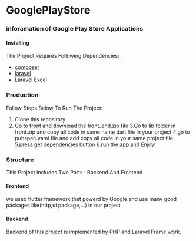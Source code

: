 # GooglePlayStore

### inforamation of Google Play Store Applications

#### Installing
The Project Requires Following Dependencies:

- [composer](https://getcomposer.org)
- [laravel](https://laravel.com/)
- [Laravel Excel](https://docs.laravel-excel.com/)

### Production
Follow Steps Below To Run The Project:
1. Clone this repository
2. Go to [front](https://mega.nz/folder/90xHzAKD#sSZwmY1IvJ5br_62f0-Abw) and download the front_end.zip file
3.Go to lib folder in front.zip and copy all code in same name dart file in your project
4.go to pubspec.yaml file and add copy all code in your same project file 
5.press get dependencies button
6.run the app and Enjoy!



### Structure
This Project Includes Two Parts : Backend And Frontend

#### Frontend
we used flutter framework thet powerd by Google and use many good packages like(http,ui package,...) in our project

#### Backend 
Backend of this project is implemented by PHP and Laravel Frame work.
